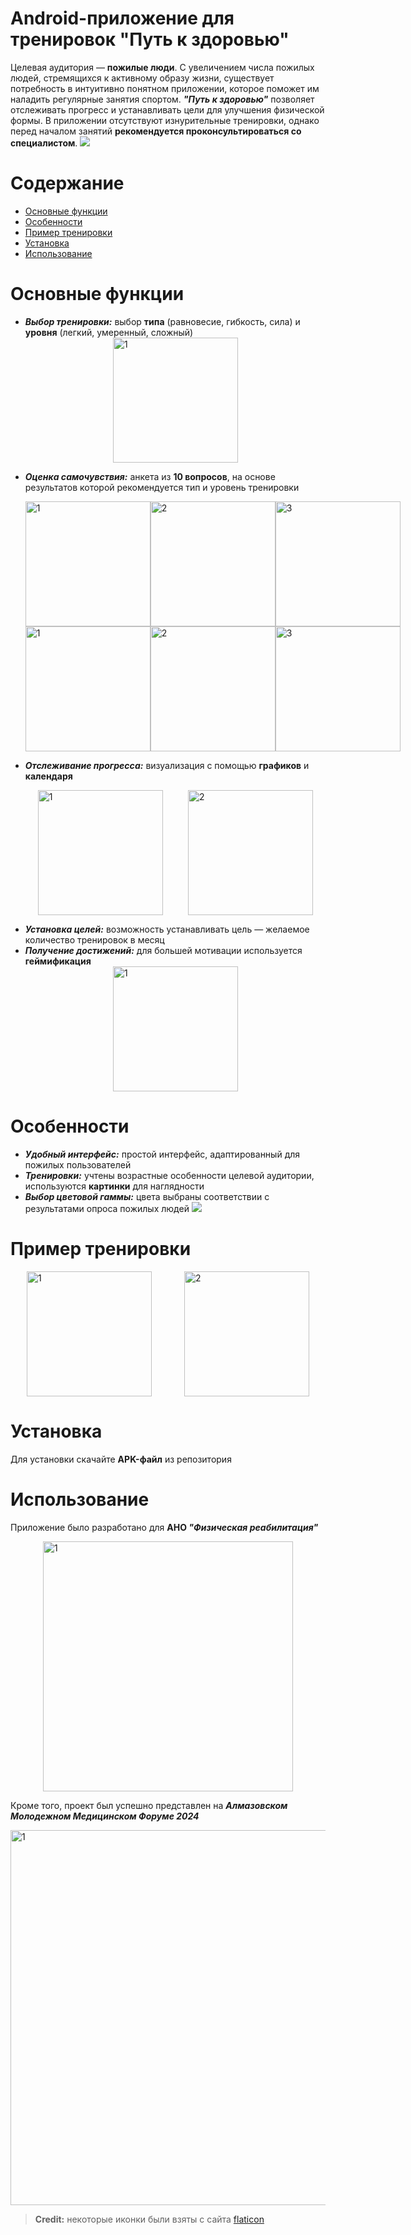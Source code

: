 # Android-приложение для тренировок "Путь к здоровью"

Целевая аудитория — **пожилые люди**. С увеличением числа пожилых людей, стремящихся к активному образу жизни, существует потребность в интуитивно понятном приложении, которое поможет им наладить регулярные занятия спортом. **_"Путь к здоровью"_** позволяет отслеживать прогресс и устанавливать цели для улучшения физической формы. В приложении отсутствуют изнурительные тренировки, однако перед началом занятий **рекомендуется проконсультироваться со специалистом**.
**![](https://lh7-rt.googleusercontent.com/slidesz/AGV_vUdht1REY8DSws2xJoHa7d0EBEv9oLI76sHyfdMmnhLDsyjCcyK_3gNp44xAuprp_OpO4Gbe0LszR1endlLS7y68eKvVHttiPrXWioppKuscQBUa0l9FQmJF3zYUU8qdk2sl3m7nuAv1PLa0iJWKA7sdetWkzv8arCZMegyoZ78j=s2048?key=78RUnMKNiaHdMi10caYYzw)**


# Содержание

- [Основные функции](#основные-функции)  
- [Особенности](#особенности)
- [Пример тренировки](#пример-тренировки)  
- [Установка](#установка)  
- [Использование](#использование)  

# Основные функции

 - **_Выбор тренировки:_** выбор **типа** (равновесие, гибкость, сила) и **уровня** (легкий, умеренный, сложный)
    <div style="display: flex; justify-content: space-around;">
    <img src="https://github.com/user-attachments/assets/687c70d0-3fec-4024-b026-7ac925dcf821" alt="1" width="200" />
</div>

- **_Оценка самочувствия:_** анкета из **10 вопросов**, на основе результатов которой рекомендуется тип и уровень тренировки
  <div style="display: flex; justify-content: space-around;">
    <img src="https://github.com/user-attachments/assets/1a53d8f5-8e5a-4251-9ab0-62ca3d7f20e4" alt="1" width="200" />
    <img src="https://github.com/user-attachments/assets/bb212e5c-dc15-40e6-9a0e-d81bd65c5b31" alt="2" width="200" />
    <img src="https://github.com/user-attachments/assets/7d0d9c5b-827f-4637-b2c5-4baf2e758ddb" alt="3" width="200" />
  </div> <div style="display: flex; justify-content: space-around;">
        <img src="https://github.com/user-attachments/assets/43bb8f00-c33d-4bbc-a95a-2ffff98f675d" alt="1" width="200" />
        <img src="https://github.com/user-attachments/assets/9fc56086-3bbb-429a-b6d9-483248295870" alt="2" width="200" />
        <img src="https://github.com/user-attachments/assets/2aec5e93-f19e-4f33-93a1-212d04541d01" alt="3" width="200" />
    </div>

    
- **_Отслеживание прогресса:_** визуализация с помощью **графиков** и **календаря**
  <div style="display: flex; justify-content: space-around;">
    <img src="https://github.com/user-attachments/assets/b1232f6d-5d65-4e01-b07b-6118f4cfdbdd" alt="1" width="200" />
    <img src="https://github.com/user-attachments/assets/b33c6727-ca25-4fcd-b467-a5906da824e2" alt="2" width="200" />
</div>

- **_Установка целей:_** возможность устанавливать цель — желаемое количество тренировок в месяц
- **_Получение достижений:_** для большей мотивации используется **геймификация**
  <div style="display: flex; justify-content: space-around;">
    <img src="https://github.com/user-attachments/assets/3a7d30f9-e689-4b77-afd9-4f9d3d2bc456" alt="1" width="200" />
</div>

# Особенности

- **_Удобный интерфейс:_** простой интерфейс, адаптированный для пожилых пользователей
- **_Тренировки:_** учтены возрастные особенности целевой аудитории, используются **картинки** для наглядности
- **_Выбор цветовой гаммы:_** цвета выбраны соответствии с результатами опроса пожилых людей
![](https://lh7-rt.googleusercontent.com/slidesz/AGV_vUfSsBZ24Ti_153EUU6MjO6KE6lovGVGbx0q3i6ZCQwdKvrY2uvrWmMHh1GVzVVXc2hxLGSiemv3O_9XxVP8SjGMmchYCerKsp_yJvzmH6nXeYlHKpK2U6pE0Ig2iS-vUmEqaaIBpP2_uN_A82j4f_GpgFKE_TSLie2s2vVxOdJ1LA=s2048?key=78RUnMKNiaHdMi10caYYzw)

# Пример тренировки
<div style="display: flex; justify-content: space-around;">
    <img src="https://github.com/user-attachments/assets/4b210360-c72a-4a8a-9017-fad92c6974b8" alt="1" width="200" />
    <img src="https://github.com/user-attachments/assets/e7c429c6-8f6a-4c9e-be16-227270772ad4" alt="2" width="200" />
  </div> 
  
# Установка

Для установки скачайте **APK-файл** из репозитория

# Использование
Приложение было разработано для **АНО _"Физическая реабилитация"_**
<div style="display: flex; justify-content: space-around;">
    <img src="https://github.com/user-attachments/assets/c5ba28a5-6a0a-44ae-90f4-5cf910aa6b6a" alt="1" width="400" />
</div>

Кроме того, проект был успешно представлен на **_Алмазовском Молодежном Медицинском Форуме 2024_**

<div style="display: flex; justify-content: space-around;">
    <img src="https://github.com/user-attachments/assets/1f1cf896-e6f0-4331-9ac1-c8e80085cf17" alt="1" width="600" />
</div>

> **Credit:** некоторые иконки были взяты с сайта [flaticon](https://www.flaticon.com/)
